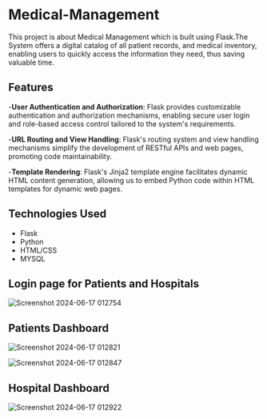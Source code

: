 # Medical-Management

This project is about Medical Management which is built using Flask.The System offers a digital
catalog of all patient records, and medical inventory, enabling users to quickly access the
information they need, thus saving valuable time.

## Features

-**User Authentication and Authorization**: Flask provides customizable authentication
and authorization mechanisms, enabling secure user login and role-based access control
tailored to the system's requirements.
  
-**URL Routing and View Handling**: Flask's routing system and view handling
mechanisms simplify the development of RESTful APIs and web pages, promoting code
maintainability.

-**Template Rendering**: Flask's Jinja2 template engine facilitates dynamic HTML content
generation, allowing us to embed Python code within HTML templates for dynamic web
pages.


## Technologies Used

  - Flask
  - Python
  - HTML/CSS
  - MYSQL
    
## Login page for Patients and Hospitals
![Screenshot 2024-06-17 012754](https://github.com/Sowmika-Arul/Medical-Management/assets/171491614/3bf18009-5177-4eb8-a275-d01d74f7658a)

## Patients Dashboard
![Screenshot 2024-06-17 012821](https://github.com/Sowmika-Arul/Medical-Management/assets/171491614/d932774e-d038-46c3-bcaf-680a884b7b9f)

![Screenshot 2024-06-17 012847](https://github.com/Sowmika-Arul/Medical-Management/assets/171491614/7c1784fb-79ec-4bce-8ec8-d1c6ebbd8043)

## Hospital Dashboard
![Screenshot 2024-06-17 012922](https://github.com/Sowmika-Arul/Medical-Management/assets/171491614/81ab01f1-8d0b-43fc-84bd-dc5382776ac6)

